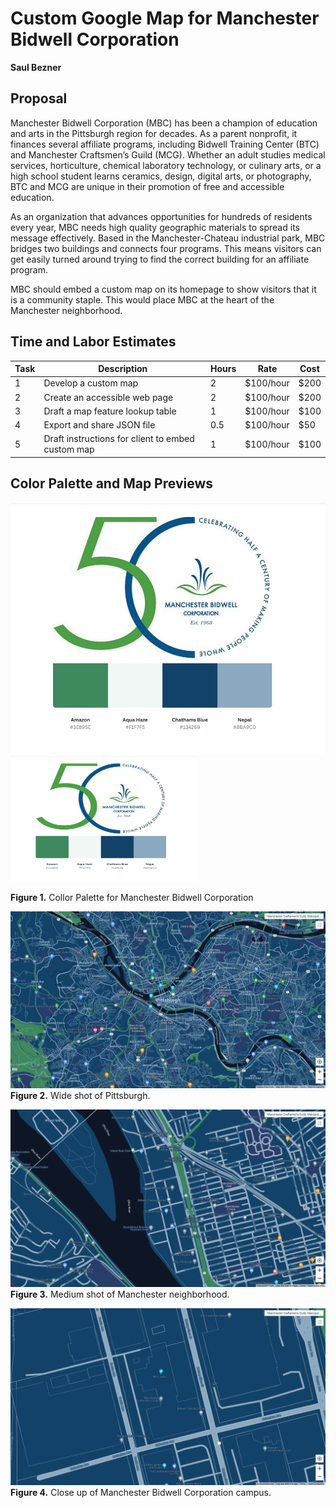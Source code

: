 # Custom Google Map for Manchester Bidwell Corporation
**Saul Bezner**


## Proposal
Manchester Bidwell Corporation (MBC) has been a champion of education and arts in the Pittsburgh region for decades. As a parent nonprofit, it finances several affiliate programs, including Bidwell Training Center (BTC) and Manchester Craftsmen’s Guild (MCG). Whether an adult studies medical services, horticulture, chemical laboratory technology, or culinary arts, or a high school student learns ceramics, design, digital arts, or photography, BTC and MCG are unique in their promotion of free and accessible education.

As an organization that advances opportunities for hundreds of residents every year, MBC needs high quality geographic materials to spread its message effectively. Based in the Manchester-Chateau industrial park, MBC bridges two buildings and connects four programs. This means visitors can get easily turned around trying to find the correct building for an affiliate program.

MBC should embed a custom map on its homepage to show visitors that it is a community staple. This would place MBC at the heart of the Manchester neighborhood.

## Time and Labor Estimates

| **Task** | **Description** | **Hours** | **Rate** | **Cost** |
| -------- | --------------- | --------- | -------- | -------- |
| 1 | Develop a custom map | 2 | $100/hour | $200 |
| 2 | Create an accessible web page | 2 | $100/hour | $200 |
| 3 | Draft a map feature lookup table | 1 | $100/hour | $100 |
| 4 | Export and share JSON file | 0.5 | $100/hour | $50 | 
| 5 | Draft instructions for client to embed custom map | 1 | $100/hour | $100 |

## Color Palette and Map Previews
![Figure1](Figure1ColorPalette.png)
<img src="Figure1ColorPalette.png" width="300" height="200">

**Figure 1.** Collor Palette for Manchester Bidwell Corporation

![Figure2](Figure2Wide.png)
**Figure 2.** Wide shot of Pittsburgh.

![Figure3](Figure3Medium.png)
**Figure 3.** Medium shot of Manchester neighborhood.

![Figure4](Figure4Close.png)
**Figure 4.** Close up of Manchester Bidwell Corporation campus.
